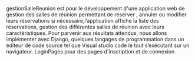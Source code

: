  gestionSalleReunion est pour le développement d'une application web de gestion des salles de réunion permettant de réserver , annuler ou modifier leurs réservations si nécessaire,l’application affiche la liste des réservations, gestion des différentes salles de réunion avec leurs caractéristiques. Pour parvenir aux résultats attendus, nous allons implémenter avec Django, quelques langages de programmation dans un éditeur de code source tel que Visual studio code le tout s’exécutant sur un navigateur.
LoginPages pour des pages d'inscription et de connexion
